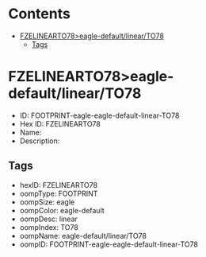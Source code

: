 



Contents
========

* [FZELINEARTO78>eagle-default/linear/TO78](#fzelinearto78eagle-defaultlinearto78)
	* [Tags](#tags)

# FZELINEARTO78>eagle-default/linear/TO78

- ID: FOOTPRINT-eagle-eagle-default-linear-TO78
- Hex ID: FZELINEARTO78
- Name: 
- Description: 

## Tags

- hexID: FZELINEARTO78
- oompType: FOOTPRINT
- oompSize: eagle
- oompColor: eagle-default
- oompDesc: linear
- oompIndex: TO78
- oompName: eagle-default/linear/TO78
- oompID: FOOTPRINT-eagle-eagle-default-linear-TO78
